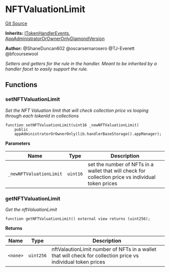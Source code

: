 # NFTValuationLimit
[Git Source](https://github.com/thrackle-io/aquifi-rules-v1/blob/39d269094241d21cf978e159a9b52cf3c140671a/src/client/token/handler/ruleContracts/NFTValuationLimit.sol)

**Inherits:**
[ITokenHandlerEvents](/src/common/IEvents.sol/interface.ITokenHandlerEvents.md), [AppAdministratorOrOwnerOnlyDiamondVersion](/src/client/token/handler/common/AppAdministratorOrOwnerOnlyDiamondVersion.sol/contract.AppAdministratorOrOwnerOnlyDiamondVersion.md)

**Author:**
@ShaneDuncan602 @oscarsernarosero @TJ-Everett @bfcoursewool

*Setters and getters for the rule in the handler. Meant to be inherited by a handler
facet to easily support the rule.*


## Functions
### setNFTValuationLimit

*Set the NFT Valuation limit that will check collection price vs looping through each tokenId in collections*


```solidity
function setNFTValuationLimit(uint16 _newNFTValuationLimit)
    public
    appAdministratorOrOwnerOnly(lib.handlerBaseStorage().appManager);
```
**Parameters**

|Name|Type|Description|
|----|----|-----------|
|`_newNFTValuationLimit`|`uint16`|set the number of NFTs in a wallet that will check for collection price vs individual token prices|


### getNFTValuationLimit

*Get the nftValuationLimit*


```solidity
function getNFTValuationLimit() external view returns (uint256);
```
**Returns**

|Name|Type|Description|
|----|----|-----------|
|`<none>`|`uint256`|nftValautionLimit number of NFTs in a wallet that will check for collection price vs individual token prices|


